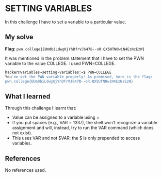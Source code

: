 # SETTING VARIABLES
In this challenge I have to set a variable to a particular value.

## My solve
**Flag:** `pwn.college{EUm0biLdwgKjYhDfrVJ647B--oR.QX5UTN0wiN4EzNzEzW}`

It was mentioned in the problem statement that I have to set the PWN variable to the value COLLEGE. I used PWN=COLLEGE.
```bash
hacker@variables~setting-variables:~$ PWN=COLLEGE
You've set the PWN variable properly! As promised, here is the flag:
pwn.college{EUm0biLdwgKjYhDfrVJ647B--oR.QX5UTN0wiN4EzNzEzW}
```

## What I learned
Through this challenge I learnt that:
- Value can be assigned to a variable using =
- If you put spaces (e.g., VAR = 1337), the shell won't recognize a variable assignment and will, instead, try to run the VAR command (which does not exist).
- This uses VAR and not $VAR: the $ is only prepended to access variables.


## References
No references used.

